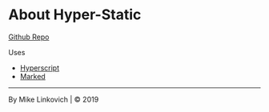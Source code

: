 # About Hyper-Static

[Github Repo](https://github.com/spacejack/hyper-static)

Uses

* [Hyperscript](https://github.com/hyperhype/hyperscript)
* [Marked](https://github.com/markedjs/marked)

---

By Mike Linkovich | © 2019

